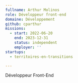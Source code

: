 ```yaml
---
fullname: Arthur Molinos
role: Développeur front-end
domaine: Développement
github: cparthur
missions:
  - start: 2022-06-20
    end: 2023-12-31
    status: independent
    employer: ''
startups:
  - territoires-en-transitions

---
```

Développeur Front-End
